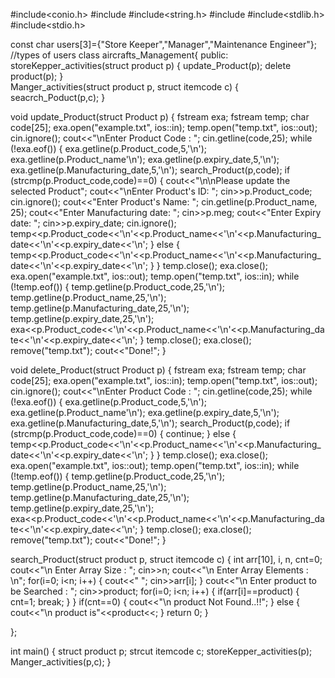 #include<conio.h>
#include<iostream>
#include<string.h>
#include<fstream>
#include<stdlib.h>
#include<stdio.h>
  
const char users[3]={"Store Keeper","Manager","Maintenance Engineer"}; //types of users
class aircrafts_Management{
public:		
  storeKepper_activities(struct product p)
  {
	update_Product(p);
        delete product(p);
  }  
  Manger_activities(struct product p, struct itemcode c)
  {
    seacrch_Poduct(p,c);
  }
  
  

  void update_Product(struct Product p)
  {
    fstream exa;
    fstream temp;
    char code[25];
    exa.open("example.txt", ios::in);
    temp.open("temp.txt", ios::out);
    cin.ignore();
    cout<<"\nEnter Product Code : ";
    cin.getline(code,25);
    while (!exa.eof())
    {
        exa.getline(p.Product_code,5,'\n');
        exa.getline(p.Product_name'\n');
        exa.getline(p.expiry_date,5,'\n');
        exa.getline(p.Manufacturing_date,5,'\n');
        search_Product(p,code);
        if (strcmp(p.Product_code,code)==0)
        {
            cout<<"\n\nPlease update the selected Product";
            cout<<"\nEnter Product's ID: ";
            cin>>p.Product_code;
            cin.ignore();
            cout<<"Enter Product's Name: ";
            cin.getline(p.Product_name, 25);
            cout<<"Enter Manufacturing date: ";
            cin>>p.meg;
            cout<<"Enter Expiry date: ";
            cin>>p.expiry_date;
            cin.ignore();
            temp<<p.Product_code<<'\n'<<p.Product_name<<'\n'<<p.Manufacturing_date<<'\n'<<p.expiry_date<<'\n';
        }
        else
        {
            temp<<p.Product_code<<'\n'<<p.Product_name<<'\n'<<p.Manufacturing_date<<'\n'<<p.expiry_date<<'\n';
        }
    }
    temp.close();
    exa.close();
    exa.open("example.txt", ios::out);
    temp.open("temp.txt", ios::in);
    while (!temp.eof())
    {
        temp.getline(p.Product_code,25,'\n');
        temp.getline(p.Product_name,25,'\n');
        temp.getline(p.Manufacturing_date,25,'\n');
        temp.getline(p.expiry_date,25,'\n');
        exa<<p.Product_code<<'\n'<<p.Product_name<<'\n'<<p.Manufacturing_date<<'\n'<<p.expiry_date<<'\n';
    }
    temp.close();
    exa.close();
    remove("temp.txt");
    cout<<"Done!";
}

  void delete_Product(struct Product p)
{
    fstream exa;
    fstream temp;
    char code[25];
    exa.open("example.txt", ios::in);
    temp.open("temp.txt", ios::out);
    cin.ignore();
    cout<<"\nEnter Product Code : ";
    cin.getline(code,25);
    while (!exa.eof())
    {
        exa.getline(p.Product_code,5,'\n');
        exa.getline(p.Product_name'\n');
        exa.getline(p.expiry_date,5,'\n');
        exa.getline(p.Manufacturing_date,5,'\n');
        search_Product(p,code);
        if (strcmp(p.Product_code,code)==0)
        {
            continue;
        } else
        {
           temp<<p.Product_code<<'\n'<<p.Product_name<<'\n'<<p.Manufacturing_date<<'\n'<<p.expiry_date<<'\n';
        }
    }
    temp.close();
    exa.close();
    exa.open("example.txt", ios::out);
    temp.open("temp.txt", ios::in);
    while (!temp.eof())
    {
        temp.getline(p.Product_code,25,'\n');
        temp.getline(p.Product_name,25,'\n');
        temp.getline(p.Manufacturing_date,25,'\n');
        temp.getline(p.expiry_date,25,'\n');
        exa<<p.Product_code<<'\n'<<p.Product_name<<'\n'<<p.Manufacturing_date<<'\n'<<p.expiry_date<<'\n';
    }
    temp.close();
    exa.close();
    remove("temp.txt");
    cout<<"Done!";
}
  
search_Product(struct product p, struct itemcode c)
{ 
     int arr[10], i, n, cnt=0;
        cout<<"\n Enter Array Size : ";
        cin>>n;
        cout<<"\n Enter Array Elements : \n";
        for(i=0; i<n; i++)
        {
                cout<<" ";
                cin>>arr[i];
        }
        cout<<"\n Enter product to be Searched : ";
        cin>>product;
        for(i=0; i<n; i++)
        {
                if(arr[i]==product)
                {
                        cnt=1;
                        break;
                }
        }
        if(cnt==0)
        {
                cout<<"\n product Not Found..!!";
        }
        else
        {
                cout<<"\n product is"<<product<<;
        }
        return 0;
}     
                                                 
 };

int main()
  {
    struct product p;
    strcut itemcode c;
    storeKepper_activities(p);
    Manger_activities(p,c);
  }
